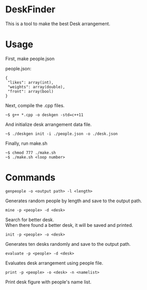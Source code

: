# DeskFinder
This is a tool to make the best Desk arrangement.
# Usage
First, make people.json

people.json: 
```
{
 "likes": array(int),
 "weights": array(double),
 "front": array(bool)
}
```
Next, compile the .cpp files.

```
~$ g++ *.cpp -o deskgen -std=c++11
```
And initialize desk arrangement data file.
```
~$ ./deskgen init -i ./people.json -o ./desk.json
```
Finally, run make.sh
```
~$ chmod 777 ./make.sh
~$ ./make.sh <loop number>
```
# Commands
```
genpeople -o <output path> -l <length>
```
Generates random people by length and save to the output path.
```
mine -p <people> -d <desk>
```
Search for better desk.  
When there found a better desk, it will be saved and printed.
```
init -p <people> -o <desk>
```
Generates ten desks randomly and save to the output path.
```
evaluate -p <people> -d <desk>
```
Evaluates desk arrangement using people file.
```
print -p <people> -o <desk> -n <namelist>
```
Print desk figure with people's name list.